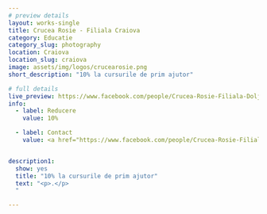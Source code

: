 ```yaml
---
# preview details
layout: works-single
title: Crucea Rosie - Filiala Craiova
category: Educatie
category_slug: photography
location: Craiova
location_slug: craiova
image: assets/img/logos/crucearosie.png
short_description: "10% la cursurile de prim ajutor"

# full details
live_preview: https://www.facebook.com/people/Crucea-Rosie-Filiala-Dolj/100067470582274/
info:
  - label: Reducere
    value: 10%

  - label: Contact
    value: <a href="https://www.facebook.com/people/Crucea-Rosie-Filiala-Dolj/100067470582274/" target="_blank">Website</a>


description1:
  show: yes
  title: "10% la cursurile de prim ajutor"
  text: "<p>.</p>
  "

---
```

